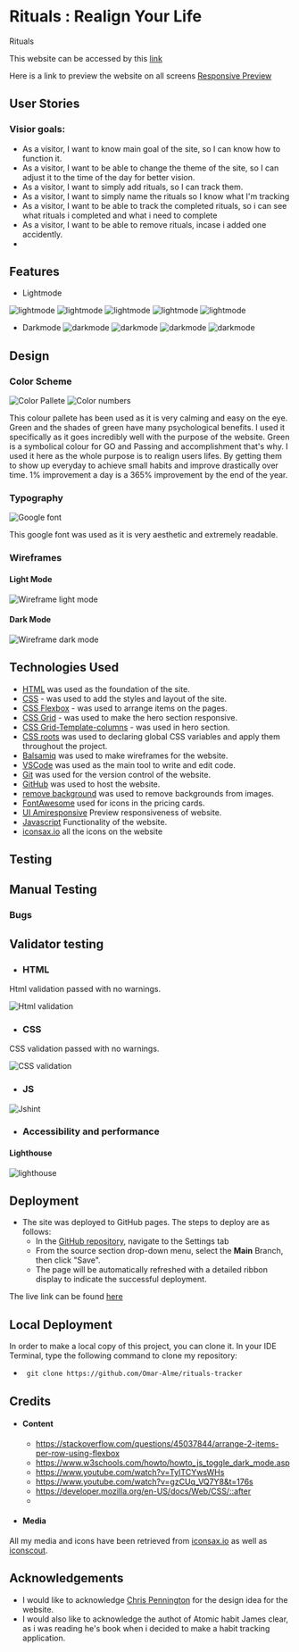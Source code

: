 # Rituals : Realign Your Life

Rituals

This website can be accessed by this [link](https://omar-alme.github.io/rituals-tracker/)


Here is a link to preview the website on all screens [Responsive Preview](https://ui.dev/amiresponsive?url=https://omar-alme.github.io/rituals-tracker/)

## User Stories

### Visior goals:

- As a visitor, I want to know main goal of the site, so I can know how to function it.
- As a visitor, I want to be able to change the theme of the site, so I can adjust it to the time of the day for better vision.
- As a visitor, I want to simply add rituals, so I can track them.
- As a visitor, I want to simply name the rituals so I know what I'm tracking
- As a visitor, I want to be able to track the completed rituals, so i can see what rituals i completed and what i need to complete
- As a visitor, I want to be able to remove rituals, incase i added one accidently.
-  

## Features

  - Lightmode

![lightmode](assets/documentations/light.png)
![lightmode](assets/documentations/light1.png)
![lightmode](assets/documentations/light2.png)
![lightmode](assets/documentations/light3.png)
![lightmode](assets/documentations/light4.png)

   - Darkmode
![darkmode](assets/documentations/dark.png)
![darkmode](assets/documentations/dark1.png)
![darkmode](assets/documentations/dark2.png)
![darkmode](assets/documentations/dark3.png)


## Design

### Color Scheme

![Color Pallete](assets/documentations/color-pallete.png)
![Color numbers](assets/documentations/colors.png)

This colour pallete has been used as it is very calming and easy on the eye. Green and the shades of green have many psychological benefits. I used it specifically as it goes incredibly well with the purpose of the website. Green is a symbolical colour for GO and Passing and accomplishment that's why. I used it here as the whole purpose is to realign users lifes. By getting them to show up everyday to achieve small habits and improve drastically over time. 1% improvement a day is a 365% improvement by the end of the year.

### Typography

![Google font](assets/documentations/googlefont.png)

This google font was used as it is very aesthetic and extremely readable.

### Wireframes

#### Light Mode
![Wireframe light mode](assets/documentations/rituals-light-mode.png)

#### Dark Mode
![Wireframe dark mode](assets/documentations/rituals-dark-mode.png)


## Technologies Used

- [HTML](https://developer.mozilla.org/en-US/docs/Web/HTML) was used as the foundation of the site.
- [CSS](https://developer.mozilla.org/en-US/docs/Web/css) - was used to add the styles and layout of the site.
- [CSS Flexbox](https://developer.mozilla.org/en-US/docs/Learn/CSS/CSS_layout/Flexbox) - was used to arrange items on the pages.
- [CSS Grid](https://developer.mozilla.org/en-US/docs/Web/CSS/grid) - was used to make the hero section responsive.
- [CSS Grid-Template-columns](https://developer.mozilla.org/en-US/docs/Web/CSS/grid-template-columns) - was used in hero section.
- [CSS roots](https://developer.mozilla.org/en-US/docs/Web/CSS/:root) was used to declaring global CSS variables and apply them throughout the project. 
- [Balsamiq](https://balsamiq.com/) was used to make wireframes for the website.
- [VSCode](https://code.visualstudio.com/) was used as the main tool to write and edit code.
- [Git](https://git-scm.com/) was used for the version control of the website.
- [GitHub](https://github.com/) was used to host the website.
- [remove background](https://www.remove.bg/b/remove-logo-backgrounds) was used to remove backgrounds from images.
- [FontAwesome](https://fontawesome.com/) used for icons in the pricing cards.
- [UI Amiresponsive](https://ui.dev/amiresponsive) Preview responsiveness of website.
- [Javascript](https://www.javascript.com/) Functionality of the website.
- [iconsax.io](http://iconsax.io/) all the icons on the website

## Testing


## Manual Testing

### Bugs


## Validator testing
+ ### HTML

Html validation passed with no warnings.

![Html validation](assets/documentations/html-validation.png)
+ ### CSS

CSS validation passed with no warnings.

![CSS validation](assets/documentations/css-validation.png)
+ ### JS

![Jshint](assets/documentations/jshint-validation.png)

+ ### Accessibility and performance 
#### Lighthouse

 ![lighthouse](assets/documentations/lighthouse.png)

## Deployment

- The site was deployed to GitHub pages. The steps to deploy are as follows:
  - In the [GitHub repository](https://github.com/Omar-Alme/rituals-tracker), navigate to the Settings tab
  - From the source section drop-down menu, select the **Main** Branch, then click "Save".
  - The page will be automatically refreshed with a detailed ribbon display to indicate the successful deployment.

The live link can be found [here](https://omar-alme.github.io/rituals-tracker/)

## Local Deployment

In order to make a local copy of this project, you can clone it.
In your IDE Terminal, type the following command to clone my repository:

-      git clone https://github.com/Omar-Alme/rituals-tracker

## Credits

- #### Content
  - https://stackoverflow.com/questions/45037844/arrange-2-items-per-row-using-flexbox
  - https://www.w3schools.com/howto/howto_js_toggle_dark_mode.asp
  - https://www.youtube.com/watch?v=TyITCYwsWHs
  - https://www.youtube.com/watch?v=gzCUq_VQ7Y8&t=176s
  - https://developer.mozilla.org/en-US/docs/Web/CSS/::after
  - 
- #### Media

All my media and icons have been retrieved from [iconsax.io](iconsax.io) as well as [iconscout](https://iconscout.com/icons/glass?price=free).


## Acknowledgements

- I would like to acknowledge [Chris Pennington](https://www.youtube.com/watch?v=_FFkaBTqJto)  for the design idea for the website. 
- I would also like to acknowledge the authot of Atomic habit James clear, as i was reading he's book when i decided to make a habit tracking application.
